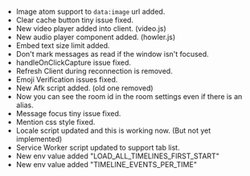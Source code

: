 - Image atom support to `data:image` url added.
- Clear cache button tiny issue fixed.
- New video player added into client. (video.js)
- New audio player component added. (howler.js)
- Embed text size limit added.
- Don't mark messages as read if the window isn't focused.
- handleOnClickCapture issue fixed.
- Refresh Client during reconnection is removed.
- Emoji Verification issues fixed.
- New Afk script added. (old one removed)
- Now you can see the room id in the room settings even if there is an alias.
- Message focus tiny issue fixed.
- Mention css style fixed.
- Locale script updated and this is working now. (But not yet implemented)
- Service Worker script updated to support tab list.
- New env value added "LOAD_ALL_TIMELINES_FIRST_START"
- New env value added "TIMELINE_EVENTS_PER_TIME"

